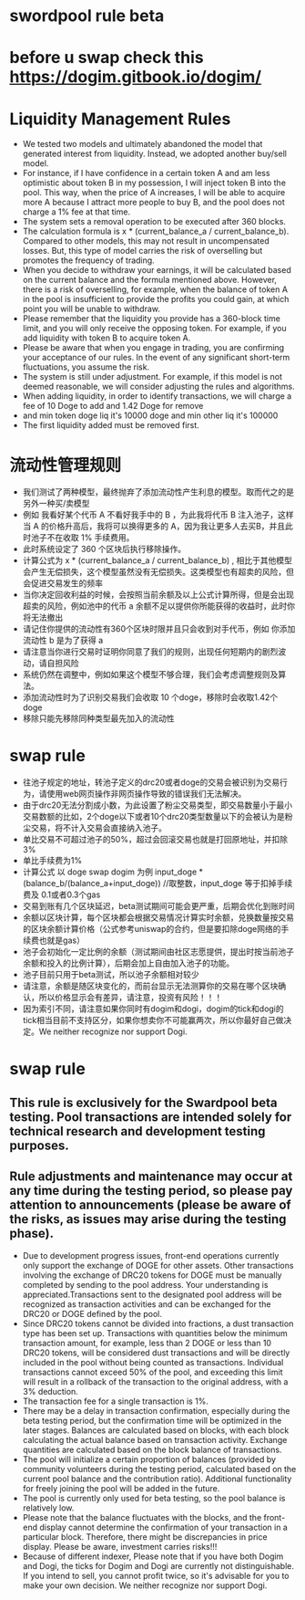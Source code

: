 # swordpool rule beta
# before u swap check this https://dogim.gitbook.io/dogim/

# Liquidity Management Rules
* We tested two models and ultimately abandoned the model that generated interest from liquidity. Instead, we adopted another buy/sell model.
* For instance, if I have confidence in a certain token A and am less optimistic about token B in my possession, I will inject token B into the pool. This way, when the price of A increases, I will be able to acquire more A because I attract more people to buy B, and the pool does not charge a 1% fee at that time.
* The system sets a removal operation to be executed after 360 blocks.
* The calculation formula is x * (current_balance_a / current_balance_b). Compared to other models, this may not result in uncompensated losses. But, this type of model carries the risk of overselling but promotes the frequency of trading.
* When you decide to withdraw your earnings, it will be calculated based on the current balance and the formula mentioned above. However, there is a risk of overselling, for example, when the balance of token A in the pool is insufficient to provide the profits you could gain, at which point you will be unable to withdraw.
* Please remember that the liquidity you provide has a 360-block time limit, and you will only receive the opposing token. For example, if you add liquidity with token B to acquire token A.
* Please be aware that when you engage in trading, you are confirming your acceptance of our rules. In the event of any significant short-term fluctuations, you assume the risk.
* The system is still under adjustment. For example, if this model is not deemed reasonable, we will consider adjusting the rules and algorithms.
* When adding liquidity, in order to identify transactions, we will charge a fee of 10 Doge to add and 1.42 Doge for remove
* and min token doge liq it's 10000 doge and min other liq it's 100000
* The first liquidity added must be removed first.

# 流动性管理规则
* 我们测试了两种模型，最终抛弃了添加流动性产生利息的模型。取而代之的是另外一种买/卖模型
* 例如 我看好某个代币 A 不看好我手中的 B ，为此我将代币 B 注入池子，这样当 A 的价格升高后，我将可以换得更多的 A，因为我让更多人去买B，并且此时池子不在收取 1% 手续费用。
* 此时系统设定了 360 个区块后执行移除操作。
* 计算公式为 x * (current_balance_a / current_balance_b) , 相比于其他模型会产生无偿损失，这个模型虽然没有无偿损失。这类模型也有超卖的风险，但会促进交易发生的频率
* 当你决定回收利益的时候，会按照当前余额及以上公式计算所得，但是会出现超卖的风险，例如池中的代币 a 余额不足以提供你所能获得的收益时，此时你将无法撤出
* 请记住你提供的流动性有360个区块时限并且只会收到对手代币，例如 你添加流动性 b 是为了获得 a
* 请注意当你进行交易时证明你同意了我们的规则，出现任何短期内的剧烈波动，请自担风险
* 系统仍然在调整中，例如如果这个模型不够合理，我们会考虑调整规则及算法。
* 添加流动性时为了识别交易我们会收取 10 个doge，移除时会收取1.42个doge
* 移除只能先移除同种类型最先加入的流动性

# swap rule
* 往池子规定的地址，转池子定义的drc20或者doge的交易会被识别为交易行为，请使用web网页操作非网页操作导致的错误我们无法解决。
* 由于drc20无法分割成小数，为此设置了粉尘交易类型，即交易数量小于最小交易数额的比如，2个doge以下或者10个drc20类型数量以下的会被认为是粉尘交易，将不计入交易会直接纳入池子。
* 单比交易不可超过池子的50%，超过会回滚交易也就是打回原地址，并扣除3%
* 单比手续费为1%
* 计算公式 以 doge swap dogim 为例 input_doge * (balance_b/(balance_a+input_doge)) //取整数，input_doge 等于扣掉手续费及 0.1或者0.3个gas
* 交易到账有几个区块延迟，beta测试期间可能会更严重，后期会优化到账时间
* 余额以区块计算，每个区块都会根据交易情况计算实时余额，兑换数量按交易的区块余额计算价格（公式参考uniswap的合约，但是要扣除doge网络的手续费也就是gas）
* 池子会初始化一定比例的余额（测试期间由社区志愿提供，提出时按当前池子余额和投入的比例计算），后期会加上自由加入池子的功能。
* 池子目前只用于beta测试，所以池子余额相对较少
* 请注意，余额是随区块变化的，而前台显示无法测算你的交易在哪个区块确认，所以价格显示会有差异，请注意，投资有风险！！！
* 因为索引不同，请注意如果你同时有dogim和dogi，dogim的tick和dogi的tick相当目前不支持区分，如果你想卖你不可能赢两次，所以你最好自己做决定。We neither recognize nor support Dogi.

# swap rule
## This rule is exclusively for the Swardpool beta testing. Pool transactions are intended solely for technical research and development testing purposes.
## Rule adjustments and maintenance may occur at any time during the testing period, so please pay attention to announcements (please be aware of the risks, as issues may arise during the testing phase).

* Due to development progress issues, front-end operations currently only support the exchange of DOGE for other assets. Other transactions involving the exchange of DRC20 tokens for DOGE must be manually completed by sending to the pool address. Your understanding is appreciated.Transactions sent to the designated pool address will be recognized as transaction activities and can be exchanged for the DRC20 or DOGE defined by the pool.
* Since DRC20 tokens cannot be divided into fractions, a dust transaction type has been set up. Transactions with quantities below the minimum transaction amount, for example, less than 2 DOGE or less than 10 DRC20 tokens, will be considered dust transactions and will be directly included in the pool without being counted as transactions.
Individual transactions cannot exceed 50% of the pool, and exceeding this limit will result in a rollback of the transaction to the original address, with a 3% deduction.
* The transaction fee for a single transaction is 1%.
* There may be a delay in transaction confirmation, especially during the beta testing period, but the confirmation time will be optimized in the later stages.
Balances are calculated based on blocks, with each block calculating the actual balance based on transaction activity. Exchange quantities are calculated based on the block balance of transactions.
* The pool will initialize a certain proportion of balances (provided by community volunteers during the testing period, calculated based on the current pool balance and the contribution ratio). Additional functionality for freely joining the pool will be added in the future.
* The pool is currently only used for beta testing, so the pool balance is relatively low.
* Please note that the balance fluctuates with the blocks, and the front-end display cannot determine the confirmation of your transaction in a particular block. Therefore, there might be discrepancies in price display. Please be aware, investment carries risks!!!
* Because of different indexer, Please note that if you have both Dogim and Dogi, the ticks for Dogim and Dogi are currently not distinguishable. If you intend to sell, you cannot profit twice, so it's advisable for you to make your own decision. We neither recognize nor support Dogi.

